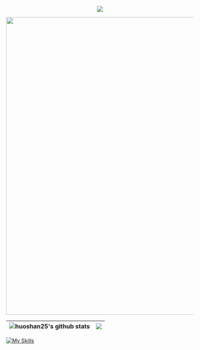 <p align="center">
    <!-- https://github.com/kyechan99/capsule-render -->
    <img src="https://capsule-render.vercel.app/api?type=waving&color=timeGradient&height=300&&section=header&text=HI%20THERE&fontSize=90&fontAlign=50&fontAlignY=30&desc=I%20am%20huoshan25!&descAlign=50&descSize=30&descAlignY=60&animation=twinkling" />
</p>

<img width="800" src="https://github-readme-activity-graph.vercel.app/graph?username=huoshan25&theme=dark&hide_border=true&area=true" />


| <a> <img align="center" src="https://github-readme-stats.vercel.app/api?username=huoshan25&show_icons=true&include_all_commits=true&title_color=1E80FF&hide_border=true" alt="huoshan25's github stats" /> </a> | <a> <img align="center" src="https://github-readme-stats.vercel.app/api/top-langs/?username=huoshan25&layout=compact&title_color=1E80FF&hide_border=true" /> </a> | 
| ------------- | ------------- |

[![My Skills](https://skillicons.dev/icons?i=js,ts,html,css,nest,python,rust,next,nuxt)](https://skillicons.dev)

